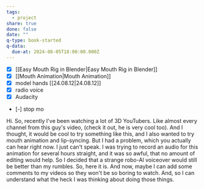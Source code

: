 ```yaml
---
tags:
  - project
share: true
done: false
date: ""
q-type: book-started
q-data:
  due-at: 2024-08-05T18:00:00.000Z
---
```


- [x] [[Easy Mouth Rig in Blender|Easy Mouth Rig in Blender]]
- [x] [[Mouth Animation|Mouth Animation]]
- [x] model hands [[24.08.12|24.08.12]]
- [x] radio voice
- [x] Audacity
- [-] stop mo

Hi.
So, recently I've been watching a lot of 3D YouTubers. Like almost every channel from this guy's video, (check it out, he is very cool too).
And I thought, it would be cool to try something like this, and I also wanted to try mouth animation and lip-syncing. But I had a problem, which you actually can hear right now.
I just can't speak.
I was trying to record an audio for this animation for several hours straight, and it was so awful, that no amount of editing would help. So I decided that a strange robo-AI voiceover would still be better than my rumbles.
So, here it is.
And now, maybe I can add some comments to my videos so they won't be so boring to watch. And, so I can understand what the heck I was thinking about doing those things.